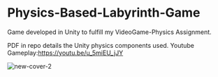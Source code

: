 # Physics-Based-Labyrinth-Game
Game developed in Unity to fulfill my VideoGame-Physics Assignment.

PDF in repo details the Unity physics components used.
Youtube Gameplay:https://youtu.be/u_5miEU_jJY



![new-cover-2](https://user-images.githubusercontent.com/32450751/189494444-ecb099fa-b74c-4f6a-a8b9-43f2ed6e0cb6.png)
